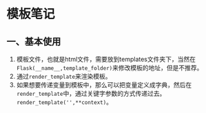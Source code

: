 # 模板笔记

## 一、基本使用
1. 模板文件，也就是html文件，需要放到templates文件夹下，当然在`Flask(__name__,template_folder)`来修改模板的地址，但是不推荐。
2. 通过`render_template`来渲染模板。
3. 如果想要传递变量到模板中，那么可以把变量定义成字典，然后在`render_template`中，通过关键字参数的方式传递过去。`render_template('',**context)`。